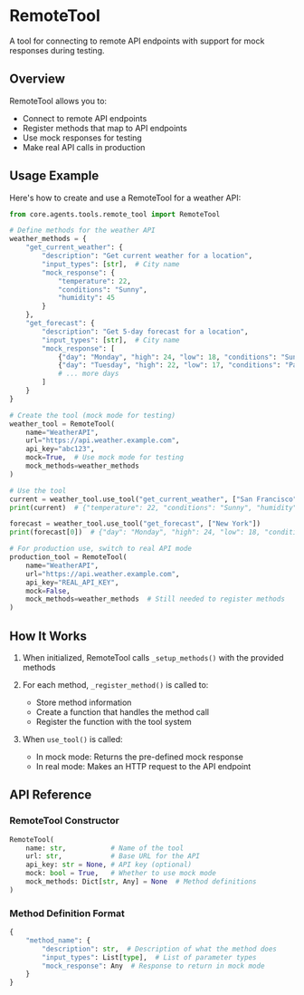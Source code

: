 # RemoteTool

A tool for connecting to remote API endpoints with support for mock responses during testing.

## Overview

RemoteTool allows you to:
- Connect to remote API endpoints
- Register methods that map to API endpoints
- Use mock responses for testing
- Make real API calls in production

## Usage Example

Here's how to create and use a RemoteTool for a weather API:

```python
from core.agents.tools.remote_tool import RemoteTool

# Define methods for the weather API
weather_methods = {
    "get_current_weather": {
        "description": "Get current weather for a location",
        "input_types": [str],  # City name
        "mock_response": {
            "temperature": 22,
            "conditions": "Sunny",
            "humidity": 45
        }
    },
    "get_forecast": {
        "description": "Get 5-day forecast for a location",
        "input_types": [str],  # City name
        "mock_response": [
            {"day": "Monday", "high": 24, "low": 18, "conditions": "Sunny"},
            {"day": "Tuesday", "high": 22, "low": 17, "conditions": "Partly Cloudy"}
            # ... more days
        ]
    }
}

# Create the tool (mock mode for testing)
weather_tool = RemoteTool(
    name="WeatherAPI",
    url="https://api.weather.example.com",
    api_key="abc123",
    mock=True,  # Use mock mode for testing
    mock_methods=weather_methods
)

# Use the tool
current = weather_tool.use_tool("get_current_weather", ["San Francisco"])
print(current)  # {"temperature": 22, "conditions": "Sunny", "humidity": 45}

forecast = weather_tool.use_tool("get_forecast", ["New York"])
print(forecast[0])  # {"day": "Monday", "high": 24, "low": 18, "conditions": "Sunny"}

# For production use, switch to real API mode
production_tool = RemoteTool(
    name="WeatherAPI",
    url="https://api.weather.example.com",
    api_key="REAL_API_KEY",
    mock=False,
    mock_methods=weather_methods  # Still needed to register methods
)
```

## How It Works

1. When initialized, RemoteTool calls `_setup_methods()` with the provided methods
2. For each method, `_register_method()` is called to:
   - Store method information
   - Create a function that handles the method call
   - Register the function with the tool system

3. When `use_tool()` is called:
   - In mock mode: Returns the pre-defined mock response
   - In real mode: Makes an HTTP request to the API endpoint

## API Reference

### RemoteTool Constructor

```python
RemoteTool(
    name: str,           # Name of the tool
    url: str,            # Base URL for the API
    api_key: str = None, # API key (optional)
    mock: bool = True,   # Whether to use mock mode
    mock_methods: Dict[str, Any] = None  # Method definitions
)
```

### Method Definition Format

```python
{
    "method_name": {
        "description": str,  # Description of what the method does
        "input_types": List[type],  # List of parameter types
        "mock_response": Any  # Response to return in mock mode
    }
}
